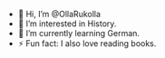 - 👋 Hi, I’m @OllaRukolla
- 👀 I’m interested in History.
- 🌱 I’m currently learning German.
- ⚡ Fun fact: I also love reading books.

<!---
OllaRukolla/OllaRukolla is a ✨ special ✨ repository because its `README.md` (this file) appears on your GitHub profile.
You can click the Preview link to take a look at your changes.
--->
